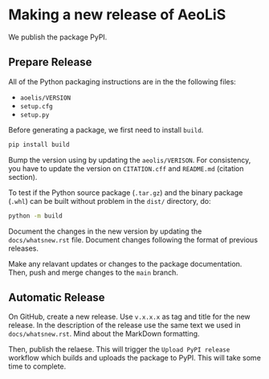 # Making a new release of AeoLiS

We publish the package  PyPI.

## Prepare Release
 All of the Python
packaging instructions are in the the following files:

* `aoelis/VERSION`
* `setup.cfg`
* `setup.py`

Before generating a package, we first need to install `build`.

```bash
pip install build 
```

Bump the version using by updating the `aeolis/VERISON`. For consistency, you have to update the version on `CITATION.cff` and `README.md` (citation section).

To test if the Python source package (`.tar.gz`) and the binary package (`.whl`) can be built without problem in the `dist/` directory, do:

```bash
python -m build
```

Document the changes in the new version by updating the `docs/whatsnew.rst` file. Document changes following the format of previous releases.

Make any relavant updates or changes to the package documentation. Then, push and merge changes to the `main` branch.

## Automatic Release

On GitHub, create a new release. Use `v.x.x.x` as tag and title for the new release. In the description of the release use the same text we used in `docs/whatsnew.rst`. Mind about the MarkDown formatting.

Then, publish the relaese. This will trigger the `Upload PyPI release` workflow which builds and uploads the package to PyPI. This will take some time to complete.




